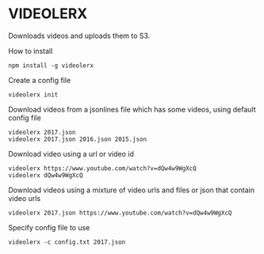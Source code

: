 VIDEOLERX
=========

Downloads videos and uploads them to S3.

How to install

    npm install -g videolerx
    
Create a config file

    videolerx init
    
Download videos from a jsonlines file which has some videos, using default config file

    videolerx 2017.json
    videolerx 2017.json 2016.json 2015.json
    
Download video using a url or video id
    
    videolerx https://www.youtube.com/watch?v=dQw4w9WgXcQ
    videolerx dQw4w9WgXcQ
    
Download videos using a mixture of video urls and files or json that contain video urls

    videolerx 2017.json https://www.youtube.com/watch?v=dQw4w9WgXcQ

Specify config file to use

    videolerx -c config.txt 2017.json
